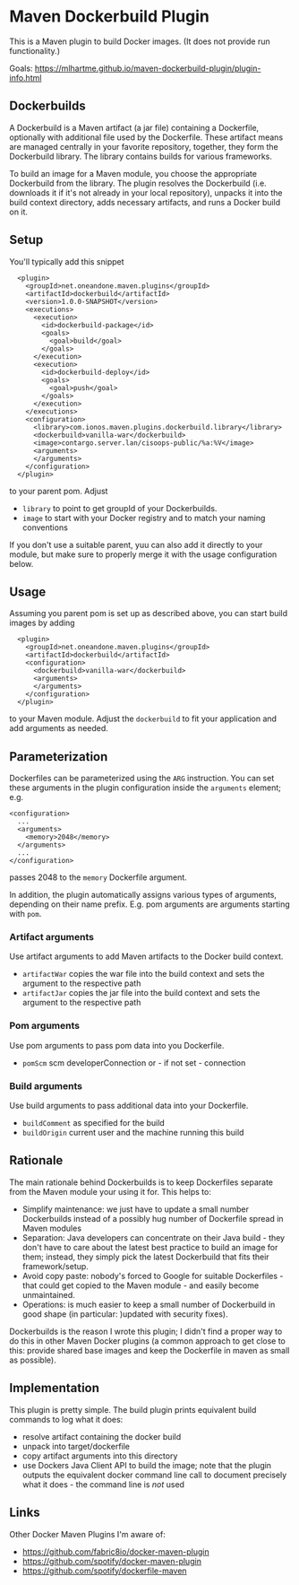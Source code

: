 # Maven Dockerbuild Plugin

This is a Maven plugin to build Docker images. (It does not provide run functionality.)

Goals: https://mlhartme.github.io/maven-dockerbuild-plugin/plugin-info.html


## Dockerbuilds

A Dockerbuild is a Maven artifact (a jar file) containing a Dockerfile, optionally with additional file used by the Dockerfile.
These artifact means are managed centrally in your favorite repository, together, they form the Dockerbuild library. The library
contains builds for various frameworks.

To build an image for a Maven module, you choose the appropriate Dockerbuild from the library. The plugin resolves the Dockerbuild
(i.e. downloads it if it's not already in your local repository), unpacks it into the build context directory, adds necessary artifacts,
and runs a Docker build on it.

## Setup

You'll typically add this snippet

      <plugin>
        <groupId>net.oneandone.maven.plugins</groupId>
        <artifactId>dockerbuild</artifactId>
        <version>1.0.0-SNAPSHOT</version>
        <executions>
          <execution>
            <id>dockerbuild-package</id>
            <goals>
              <goal>build</goal>
            </goals>
          </execution>
          <execution>
            <id>dockerbuild-deploy</id>
            <goals>
              <goal>push</goal>
            </goals>
          </execution>
        </executions>
        <configuration>
          <library>com.ionos.maven.plugins.dockerbuild.library</library>
          <dockerbuild>vanilla-war</dockerbuild>
          <image>contargo.server.lan/cisoops-public/%a:%V</image>
          <arguments>
          </arguments>
        </configuration>
      </plugin>

to your parent pom. Adjust
* `library` to point to get groupId of your Dockerbuilds.
* `image` to start with your Docker registry and to match your naming conventions

If you don't use a suitable parent, yuu can also add it directly to your module, but make sure to properly merge
it with the usage configuration below.


## Usage

Assuming you parent pom is set up as described above, you can start build images by adding

      <plugin>
        <groupId>net.oneandone.maven.plugins</groupId>
        <artifactId>dockerbuild</artifactId>
        <configuration>
          <dockerbuild>vanilla-war</dockerbuild>
          <arguments>
          </arguments>
        </configuration>
      </plugin>

to your Maven module. Adjust the `dockerbuild` to fit your application and add arguments as needed.


## Parameterization

Dockerfiles can be parameterized using the `ARG` instruction. You can set these arguments in the plugin configuration inside
the `arguments` element; e.g.

    <configuration>
      ...
      <arguments>
        <memory>2048</memory>
      </arguments>
      ...
    </configuration>

passes 2048 to the `memory` Dockerfile argument.

In addition, the plugin automatically assigns various types of arguments, depending on their name prefix. E.g. pom arguments are arguments
starting with `pom`.

### Artifact arguments

Use artifact arguments to add Maven artifacts to the Docker build context.

* `artifactWar` copies the war file into the build context and sets the argument to the respective path
* `artifactJar` copies the jar file into the build context and sets the argument to the respective path


### Pom arguments

Use pom arguments to pass pom data into you Dockerfile.

* `pomScm`  scm developerConnection or - if not set - connection


### Build arguments

Use build arguments to pass additional data into your Dockerfile.

* `buildComment` as specified for the build
* `buildOrigin` current user and the machine running this build


## Rationale

The main rationale behind Dockerbuilds is to keep Dockerfiles separate from the Maven module your using it for. This helps to:
* Simplify maintenance: we just have to update a small number Dockerbuilds instead of a possibly hug number of Dockerfile spread in Maven modules
* Separation: Java developers can concentrate on their Java build - they don't have to care about the latest best practice to build an
  image for them; instead, they simply pick the latest Dockerbuild that fits their framework/setup.
* Avoid copy paste: nobody's forced to Google for suitable Dockerfiles - that could get copied to the Maven module - and easily become
  unmaintained.
* Operations: is much easier to keep a small number of Dockerbuild in good shape (in particular: )updated with security fixes).

Dockerbuilds is the reason I wrote this plugin; I didn't find a proper way to do this in other Maven Docker plugins (a common
approach to get close to this: provide shared base images and keep the Dockerfile in maven as small as possible).

## Implementation

This plugin is pretty simple. The build plugin prints equivalent build commands to log what it does:
* resolve artifact containing the docker build
* unpack into target/dockerfile
* copy artifact arguments into this directory
* use Dockers Java Client API to build the image;
  note that the plugin outputs the equivalent docker command line call to document precisely what it does - the command line is *not* used


## Links

Other Docker Maven Plugins I'm aware of:

* https://github.com/fabric8io/docker-maven-plugin
* https://github.com/spotify/docker-maven-plugin
* https://github.com/spotify/dockerfile-maven
